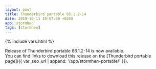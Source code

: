 ```yaml
---
layout: post
title: Thunderbird portable 68.1.2-14
date: 2019-10-11 19:57:00 +0200
app: stormhen
tags: [stormhen]
---
```

{% include vars.html %}

Release of Thunderbird portable 68.1.2-14 is now available.<br />
You can find links to download this release on the [Thunderbird portable page]({{ var_seo_url | append: '/app/stormhen-portable/' }}).